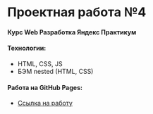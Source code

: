 # Проектная работа №4

#### Курс Web Разработка Яндекс Практикум 

#### Технологии:
* HTML, CSS, JS
* БЭМ nested (HTML, CSS)

#### Работа на GitHub Pages:  
* [Ссылка на работу](https://bambuslik.github.io/mesto/)

